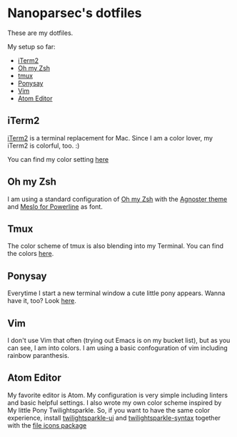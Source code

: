 # Nanoparsec's dotfiles

These are my dotfiles.

My setup so far: 
- [iTerm2](#iterm2)
- [Oh my Zsh](oh-my-zsh)
- [tmux](tmux)
- [Ponysay](ponysay)
- [Vim](vim)
- [Atom Editor](atom-editor)


## iTerm2
[iTerm2](https://www.iterm2.com/) is a terminal replacement for Mac. Since I am a color lover, my iTerm2 is colorful, too. :)

You can find my color setting [here](https://github.com/nanoparsec/dotfiles/blob/master/iterm2_profile/com.googlecode.iterm2.plist)

## Oh my Zsh
I am using a standard configuration of [Oh my Zsh](http://ohmyz.sh/) with the [Agnoster theme](https://github.com/agnoster/agnoster-zsh-theme) and [Meslo for Powerline](https://github.com/powerline/fonts) as font.

## Tmux
The color scheme of tmux is also blending into my Terminal. You can find the colors [here](https://github.com/nanoparsec/dotfiles/tree/master/color).

## Ponysay
Everytime I start a new terminal window a cute little pony appears. Wanna have it, too? Look [here](https://github.com/erkin/ponysay).

## Vim
I don't use Vim that often (trying out Emacs is on my bucket list), but as you can see, I am into colors. I am using a basic confoguration of vim including rainbow paranthesis.

## Atom Editor
My favorite editor is Atom. My configuration is very simple including linters and basic helpful settings. I also wrote my own color scheme inspired by My little Pony Twilightsparkle. 
So, if you want to have the same color experience, install [twilightsparkle-ui](https://atom.io/themes/twilightsparkle-ui) and [twilightsparkle-syntax](https://atom.io/themes/twilightsparkle-syntax) together with the [file icons package](https://atom.io/packages/file-icons)
